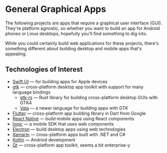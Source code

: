 # General Graphical Apps

The following projects are apps that require a graphical user interface (GUI). They're platform agnostic, so whether you want to build an app for Android phones or Linux desktops, hopefully you'll find something to dig into.

While you could certainly build web applications for these projects, there's something different about building desktop and mobile apps that's appealing.

## Technologies of Interest

- [Swift UI](https://developer.apple.com/tutorials/swiftui) — for building apps for Apple devices
- [gtk](https://www.gtk.org) — cross-platform desktop app toolkit with support for many language bindings
    - [gtk-rs](https://gtk-rs.org) — Rust library for building cross-platform desktop GUIs with GTK4
    - [Vala](https://vala.dev) — a newer language for building apps with GTK
- [Flutter](https://flutter.dev) — cross-platform app building library in Dart from Google
- [React Native](https://reactnative.dev) — build mobile apps using React components
- [Ionic](https://ionic.io) — a mobile SDK that uses web components
- [Electron](https://www.electronjs.org) — build desktop apps using web technologies
- [Xamarin](https://dotnet.microsoft.com/en-us/apps/xamarin) — cross-platform apps built with .NET and C#
- [Kotlin](https://developer.android.com/kotlin) — Android development
- [Qt](https://www.qt.io) — cross-platform app toolkit, seems a bit enterprise-y
